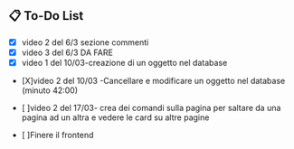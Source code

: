 ## 📋 To-Do List

- [x] video 2 del 6/3 sezione commenti 
- [x] video 3 del 6/3 DA FARE
- [x] video 1 del 10/03-creazione di un oggetto nel database

- [X]video 2 del 10/03 -Cancellare e modificare un oggetto nel database (minuto 42:00)

- [ ]video 2 del 17/03- crea dei comandi sulla pagina per saltare da una pagina ad un altra e vedere le card su altre pagine
- [ ]Finere il frontend

